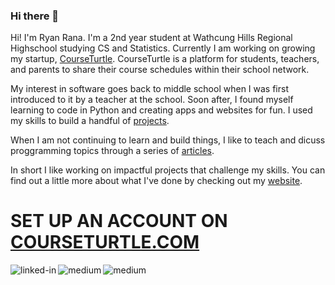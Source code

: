 ### Hi there 👋

<!--
**RyanRana/ryanrana** is a ✨ _special_ ✨ repository because its `README.md` (this file) appears on your GitHub profile.

Here are some ideas to get you started:

- 🔭 I’m currently working on ...
- 🌱 I’m currently learning ...
- 👯 I’m looking to collaborate on ...
- 🤔 I’m looking for help with ...
- 💬 Ask me about ...
- 📫 How to reach me: ...
- 😄 Pronouns: ...
- ⚡ Fun fact: ...
-->
 <p>
          Hi! I'm Ryan Rana. I'm a 2nd year student at Wathcung Hills Regional Highschool studying CS and Statistics. Currently I am working on growing my startup, 
          <a href="https://courseturtle.com/">CourseTurtle</a>. CourseTurtle is a platform for students, teachers, and parents to share their course schedules within
           their school network.
          </p>
          <p>
            My interest in software goes back to middle school when I was first introduced to it by a teacher at the school. Soon after, I found myself learning to code 
            in Python and creating apps and websites for fun. I used my skills to build a handful of <a href="https://ryanrana.github.io/projects.html">projects</a>.
          </p>
          <p>
            When I am not continuing to learn and build things, I like to teach and dicuss proggramming topics through a series of <a href="https://theryanrana.medium.com/">articles</a>.
            </p>
            <p>In short I like working on impactful projects that challenge my skills. You can find out a little more about what I've done by checking out my 
              <a href="https://ryanrana.github.io/index.html">website</a>.</p>           
              <h1>SET UP AN ACCOUNT ON <a href="https://courseturtle.com">COURSETURTLE.COM</a></h1>
              
[<img align="left" alt="linked-in" src="https://img.shields.io/badge/linkedin-%230077B5.svg?&style=for-the-badge&logo=linkedin&logoColor=white" />](kedin.com/in/ryan-rana-544b761b3/)
[<img align="left" alt="medium" src="https://img.shields.io/badge/medium-%2312100E.svg?&style=for-the-badge&logo=medium&logoColor=white" />](https://theryanrana.medium.com/)
[<img align="left" alt="medium" src="https://courseturtle.com/pic.001.png&style=for-the-badge&logo=medium&logoColor=white" />](https://courseturtle.com/)


